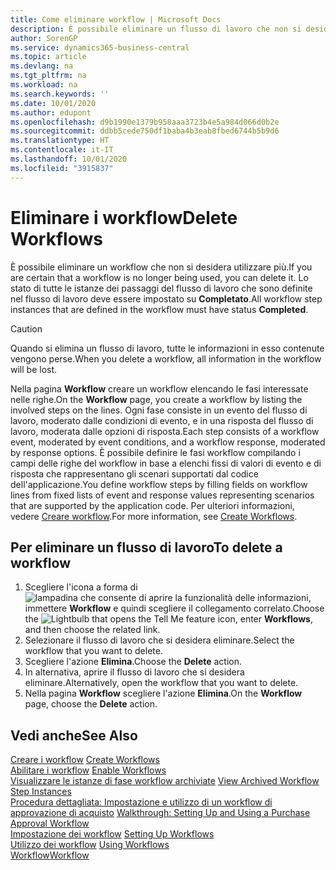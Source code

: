 ```yaml
---
title: Come eliminare workflow | Microsoft Docs
description: È possibile eliminare un flusso di lavoro che non si desidera utilizzare più. Lo stato di tutte le istanze dei passaggi del flusso di lavoro che sono definite nel flusso di lavoro deve essere impostato su **Completato**.
author: SorenGP
ms.service: dynamics365-business-central
ms.topic: article
ms.devlang: na
ms.tgt_pltfrm: na
ms.workload: na
ms.search.keywords: ''
ms.date: 10/01/2020
ms.author: edupont
ms.openlocfilehash: d9b1990e1379b958aaa3723b4e5a984d066d0b2e
ms.sourcegitcommit: ddbb5cede750df1baba4b3eab8fbed6744b5b9d6
ms.translationtype: HT
ms.contentlocale: it-IT
ms.lasthandoff: 10/01/2020
ms.locfileid: "3915837"
---
```

# <a name="delete-workflows"></a><span data-ttu-id="fdeb8-104">Eliminare i workflow</span><span class="sxs-lookup"><span data-stu-id="fdeb8-104">Delete Workflows</span></span>
<span data-ttu-id="fdeb8-105">È possibile eliminare un workflow che non si desidera utilizzare più.</span><span class="sxs-lookup"><span data-stu-id="fdeb8-105">If you are certain that a workflow is no longer being used, you can delete it.</span></span> <span data-ttu-id="fdeb8-106">Lo stato di tutte le istanze dei passaggi del flusso di lavoro che sono definite nel flusso di lavoro deve essere impostato su **Completato**.</span><span class="sxs-lookup"><span data-stu-id="fdeb8-106">All workflow step instances that are defined in the workflow must have status **Completed**.</span></span>  

> [!CAUTION]  
>  <span data-ttu-id="fdeb8-107">Quando si elimina un flusso di lavoro, tutte le informazioni in esso contenute vengono perse.</span><span class="sxs-lookup"><span data-stu-id="fdeb8-107">When you delete a workflow, all information in the workflow will be lost.</span></span>  

 <span data-ttu-id="fdeb8-108">Nella pagina **Workflow** creare un workflow elencando le fasi interessate nelle righe.</span><span class="sxs-lookup"><span data-stu-id="fdeb8-108">On the **Workflow** page, you create a workflow by listing the involved steps on the lines.</span></span> <span data-ttu-id="fdeb8-109">Ogni fase consiste in un evento del flusso di lavoro, moderato dalle condizioni di evento, e in una risposta del flusso di lavoro, moderata dalle opzioni di risposta.</span><span class="sxs-lookup"><span data-stu-id="fdeb8-109">Each step consists of a workflow event, moderated by event conditions, and a workflow response, moderated by response options.</span></span> <span data-ttu-id="fdeb8-110">È possibile definire le fasi workflow compilando i campi delle righe del workflow in base a elenchi fissi di valori di evento e di risposta che rappresentano gli scenari supportati dal codice dell'applicazione.</span><span class="sxs-lookup"><span data-stu-id="fdeb8-110">You define workflow steps by filling fields on workflow lines from fixed lists of event and response values representing scenarios that are supported by the application code.</span></span> <span data-ttu-id="fdeb8-111">Per ulteriori informazioni, vedere [Creare workflow](across-how-to-create-workflows.md).</span><span class="sxs-lookup"><span data-stu-id="fdeb8-111">For more information, see [Create Workflows](across-how-to-create-workflows.md).</span></span>  

## <a name="to-delete-a-workflow"></a><span data-ttu-id="fdeb8-112">Per eliminare un flusso di lavoro</span><span class="sxs-lookup"><span data-stu-id="fdeb8-112">To delete a workflow</span></span>  
1.  <span data-ttu-id="fdeb8-113">Scegliere l'icona a forma di ![lampadina che consente di aprire la funzionalità delle informazioni](media/ui-search/search_small.png "Informazioni sull'operazione che si desidera eseguire"), immettere **Workflow** e quindi scegliere il collegamento correlato.</span><span class="sxs-lookup"><span data-stu-id="fdeb8-113">Choose the ![Lightbulb that opens the Tell Me feature](media/ui-search/search_small.png "Tell me what you want to do") icon, enter **Workflows**, and then choose the related link.</span></span>  
2.  <span data-ttu-id="fdeb8-114">Selezionare il flusso di lavoro che si desidera eliminare.</span><span class="sxs-lookup"><span data-stu-id="fdeb8-114">Select the workflow that you want to delete.</span></span>  
3.  <span data-ttu-id="fdeb8-115">Scegliere l'azione **Elimina**.</span><span class="sxs-lookup"><span data-stu-id="fdeb8-115">Choose the **Delete** action.</span></span>  
4.  <span data-ttu-id="fdeb8-116">In alternativa, aprire il flusso di lavoro che si desidera eliminare.</span><span class="sxs-lookup"><span data-stu-id="fdeb8-116">Alternatively, open the workflow that you want to delete.</span></span>  
5.  <span data-ttu-id="fdeb8-117">Nella pagina **Workflow** scegliere l'azione **Elimina**.</span><span class="sxs-lookup"><span data-stu-id="fdeb8-117">On the **Workflow** page, choose the **Delete** action.</span></span>  

## <a name="see-also"></a><span data-ttu-id="fdeb8-118">Vedi anche</span><span class="sxs-lookup"><span data-stu-id="fdeb8-118">See Also</span></span>  
 <span data-ttu-id="fdeb8-119">[Creare i workflow](across-how-to-create-workflows.md) </span><span class="sxs-lookup"><span data-stu-id="fdeb8-119">[Create Workflows](across-how-to-create-workflows.md) </span></span>  
 <span data-ttu-id="fdeb8-120">[Abilitare i workflow](across-how-to-enable-workflows.md) </span><span class="sxs-lookup"><span data-stu-id="fdeb8-120">[Enable Workflows](across-how-to-enable-workflows.md) </span></span>  
 <span data-ttu-id="fdeb8-121">[Visualizzare le istanze di fase workflow archiviate](across-how-to-view-archived-workflow-step-instances.md) </span><span class="sxs-lookup"><span data-stu-id="fdeb8-121">[View Archived Workflow Step Instances](across-how-to-view-archived-workflow-step-instances.md) </span></span>  
 <span data-ttu-id="fdeb8-122">[Procedura dettagliata: Impostazione e utilizzo di un workflow di approvazione di acquisto](walkthrough-setting-up-and-using-a-purchase-approval-workflow.md) </span><span class="sxs-lookup"><span data-stu-id="fdeb8-122">[Walkthrough: Setting Up and Using a Purchase Approval Workflow](walkthrough-setting-up-and-using-a-purchase-approval-workflow.md) </span></span>  
 <span data-ttu-id="fdeb8-123">[Impostazione dei workflow](across-set-up-workflows.md) </span><span class="sxs-lookup"><span data-stu-id="fdeb8-123">[Setting Up Workflows](across-set-up-workflows.md) </span></span>  
 <span data-ttu-id="fdeb8-124">[Utilizzo dei workflow](across-use-workflows.md) </span><span class="sxs-lookup"><span data-stu-id="fdeb8-124">[Using Workflows](across-use-workflows.md) </span></span>  
 [<span data-ttu-id="fdeb8-125">Workflow</span><span class="sxs-lookup"><span data-stu-id="fdeb8-125">Workflow</span></span>](across-workflow.md)   
